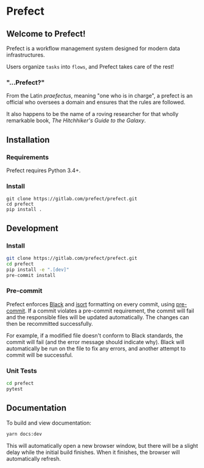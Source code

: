 # Prefect

## Welcome to Prefect!

Prefect is a workflow management system designed for modern data infrastructures.

Users organize `tasks` into `flows`, and Prefect takes care of the rest!


### "...Prefect?"

From the Latin *praefectus*, meaning "one who is in charge", a prefect is an official who oversees a domain and ensures that the rules are followed.

It also happens to be the name of a roving researcher for that wholly remarkable book, *The Hitchhiker's Guide to the Galaxy*.


## Installation

### Requirements

Prefect requires Python 3.4+.

### Install
```
git clone https://gitlab.com/prefect/prefect.git
cd prefect
pip install .
```


## Development

### Install

```bash
git clone https://gitlab.com/prefect/prefect.git
cd prefect
pip install -e ".[dev]"
pre-commit install
```

### Pre-commit
Prefect enforces [Black](https://github.com/ambv/black) and
[isort](https://github.com/timothycrosley/isort) formatting on every commit, using
[pre-commit](https://pre-commit.com/). If a commit violates a pre-commit requirement,
the commit will fail and the responsible files will be updated automatically. The
changes can then be recommitted successfully.

For example, if a modified file doesn't conform to Black standards, the commit will fail
(and the error message should indicate why). Black will automatically be run on the file
to fix any errors, and another attempt to commit will be successful.

### Unit Tests

```bash
cd prefect
pytest
```

## Documentation

To build and view documentation:
```bash
yarn docs:dev
```
This will automatically open a new browser window, but there will be a slight delay
while the initial build finishes. When it finishes, the browser will automatically
refresh.
